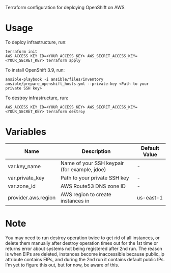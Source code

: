 Terraform configuration for deploying OpenShift on AWS

# Usage
To deploy infrastructure, run:
```
terraform init
AWS_ACCESS_KEY_ID=<YOUR_ACCESS_KEY> AWS_SECRET_ACCESS_KEY=<YOUR_SECRET_KEY> terraform apply
```

To install OpenShift 3.9, run:
```
ansible-playbook -i ansible/files/inventory ansible/prepare_openshift_hosts.yml --private-key <Path to your private SSH key>
```

To destroy infrastructure, run:
```
AWS_ACCESS_KEY_ID=<YOUR_ACCESS_KEY> AWS_SECRET_ACCESS_KEY=<YOUR_SECRET_KEY> terraform destroy
```

# Variables
|Name                |Description                                  |Default Value|
|------------------- |---------------------------------------------|----------|
|var.key_name        |Name of your SSH keypair (for example, jdoe) |-         |
|var.private_key     |Path to your private SSH key                 |-         |
|var.zone_id         |AWS Route53 DNS zone ID                      |-         |
|provider.aws.region |AWS region to create instances in            |us-east-1 |

# Note
You may need to run destroy operation twice to get rid of all instances, or delete them manually after destroy operation times out for the 1st time or returns error about systems not being registered after 2nd run. The reason is when EIPs are deleted, instances become inaccessible because public_ip attribute contains EIPs, and during the 2nd run it contains default public IPs. I'm yet to figure this out, but for now, be aware of this.
